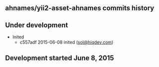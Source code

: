ahnames/yii2-asset-ahnames commits history
------------------------------------------

## Under development

- Inited
    - c557adf 2015-06-08 inited (sol@hiqdev.com)

## Development started June 8, 2015

